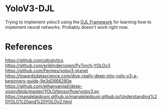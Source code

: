 # YoloV3-DJL

Trying to implement yolov3 using the [DJL Framework](https://github.com/awslabs/djl)
for learning how to implement neural networks. Probably doesn't work right now.

# References

https://github.com/ultralytics  
https://github.com/eriklindernoren/PyTorch-YOLOv3  
https://github.com/Fermes/yolov3-mxnet  
https://towardsdatascience.com/dive-really-deep-into-yolo-v3-a-beginners-guide-9e3d2666280e  
https://github.com/ethanyanjiali/deep-vision/blob/master/YOLO/tensorflow/yolov3.py  
https://manalelaidouni.github.io/manalelaidouni.github.io/Understanding%20YOLO%20and%20YOLOv2.html